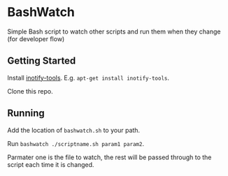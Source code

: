 # BashWatch
Simple Bash script to watch other scripts and run them when they change (for developer flow)

## Getting Started

Install [inotify-tools](https://github.com/rvoicilas/inotify-tools/wiki). E.g. `apt-get install inotify-tools`. 

Clone this repo. 

## Running

Add the location of `bashwatch.sh` to your path. 

Run `bashwatch ./scriptname.sh param1 param2`. 

Parmater one is the file to watch, the rest will be passed through to the script each time it is changed. 

